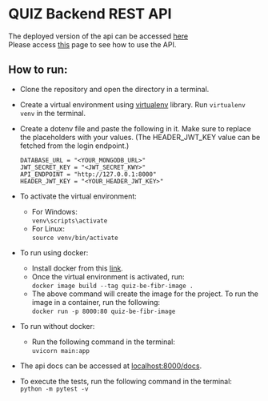 # QUIZ Backend REST API
The deployed version of the api can be accessed [here](https://quiz-be-fibr.onrender.com/docs)  
Please access [this](https://evening-firewall-9d5.notion.site/Fibr-Quiz-Task-API-Docs-bbc60c4104c94c189ff337db11425cbb?pvs=4) page to see how to use the API.
## How to run:
- Clone the repository and open the directory in a terminal.
- Create a virtual environment using [virtualenv](https://virtualenv.pypa.io/en/latest/) library. Run `virtualenv venv` in the terminal.
- Create a dotenv file and paste the following in it. Make sure to replace the placeholders with your values. (The HEADER_JWT_KEY value can be fetched from the login endpoint.)

    ```
    DATABASE_URL = "<YOUR_MONGODB_URL>"
    JWT_SECRET_KEY = "<JWT_SECRET_KWY>"
    API_ENDPOINT = "http://127.0.0.1:8000"
    HEADER_JWT_KEY = "<YOUR_HEADER_JWT_KEY>"
    ```  
- To activate the virtual environment:
    - For Windows:  
    `venv\scripts\activate`
    - For Linux:  
    `source venv/bin/activate`
- To run using docker:
    - Install docker from this [link](https://docs.docker.com/engine/install/).
    - Once the virtual environment is activated, run:  
    `docker image build --tag quiz-be-fibr-image .`      
    - The above command will create the image for the project. To run the image in a container, run the following:  
    `docker run -p 8000:80 quiz-be-fibr-image`
- To run without docker:
    - Run the following command in the terminal:  
    `uvicorn main:app`
- The api docs can be accessed at [localhost:8000/docs](http://localhost:8000/docs).
- To execute the tests, run the following command in the terminal:  
    `python -m pytest -v`